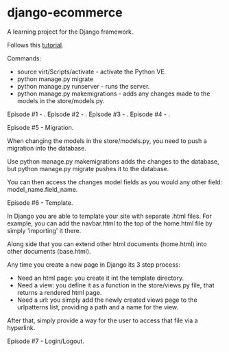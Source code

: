 # django-ecommerce

A learning project for the Django framework.

Follows this [tutorial](https://www.youtube.com/watch?v=u6R4vBa7ZK4&list=PLCC34OHNcOtpRfBYk-8y0GMO4i1p1zn50).

Commands:
- source virt/Scripts/activate - activate the Python VE.
- python manage.py migrate
- python manage.py runserver - runs the server.
- python manage.py makemigrations - adds any changes made to the models in the store/models.py.

Episode #1 - .
Episode #2 - .
Episode #3 - .
Episode #4 - .


Episode #5 - Migration.

When changing the models in the store/models.py, you need to push a migration into the database.

Use python manage.py makemigrations adds the changes to the database, but python manage.py migrate pushes it to the database.

You can then access the changes model fields as you would any other field: model_name.field_name.

Episode #6 - Template.

In Django you are able to template your site with separate .html files. For example, you can add the navbar.html to the top of the home.html file by simply 'importing' it there.

Along side that you can extend other html documents (home.html) into other documents (base.html).


Any time you create a new page in Django its 3 step process:
- Need an html page: you create it int the template directory.
- Need a view: you define it as a function in the store/views.py file, that returns a rendered html page.
- Need a url: you simply add the newly created views page to the urlpatterns list, providing a path and a name for the view.

After that, simply provide a way for the user to access that file via a hyperlink.

Episode #7 - Login/Logout.